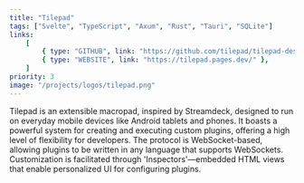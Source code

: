 ```yaml
---
title: "Tilepad"
tags: ["Svelte", "TypeScript", "Axum", "Rust", "Tauri", "SQLite"]
links:
    [
        { type: "GITHUB", link: "https://github.com/tilepad/tilepad-desktop" },
        { type: "WEBSITE", link: "https://tilepad.pages.dev/" },
    ]
priority: 3
image: "/projects/logos/tilepad.png"
---
```


Tilepad is an extensible macropad, inspired by Streamdeck, designed to run on everyday mobile devices like Android tablets and phones. It boasts a powerful system for creating and executing custom plugins, offering a high level of flexibility for developers. The protocol is WebSocket-based, allowing plugins to be written in any language that supports WebSockets. Customization is facilitated through 'Inspectors'—embedded HTML views that enable personalized UI for configuring plugins.